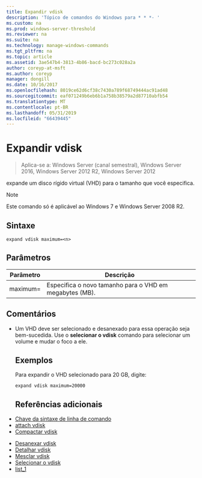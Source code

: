 ```yaml
---
title: Expandir vdisk
description: 'Tópico de comandos do Windows para * * *- '
ms.custom: na
ms.prod: windows-server-threshold
ms.reviewer: na
ms.suite: na
ms.technology: manage-windows-commands
ms.tgt_pltfrm: na
ms.topic: article
ms.assetid: 3ae547b4-3813-4b86-bacd-bc273c028a2a
author: coreyp-at-msft
ms.author: coreyp
manager: dongill
ms.date: 10/16/2017
ms.openlocfilehash: 8019ce62d6cf38c7430a789f68749444ac91ad48
ms.sourcegitcommit: eaf071249b6eb6b1a758b38579a2d87710abfb54
ms.translationtype: MT
ms.contentlocale: pt-BR
ms.lasthandoff: 05/31/2019
ms.locfileid: "66439445"
---
```

# <a name="expand-vdisk"></a>Expandir vdisk

>Aplica-se a: Windows Server (canal semestral), Windows Server 2016, Windows Server 2012 R2, Windows Server 2012

expande um disco rígido virtual (VHD) para o tamanho que você especifica.
> [!NOTE]
> Este comando só é aplicável ao Windows 7 e Windows Server 2008 R2.
> ## <a name="syntax"></a>Sintaxe
> ```
> expand vdisk maximum=<n>
> ```
> ## <a name="parameters"></a>Parâmetros
> 
> |  Parâmetro  |                      Descrição                      |
> |-------------|-------------------------------------------------------|
> | maximum=<n> | Especifica o novo tamanho para o VHD em megabytes (MB). |
> 
> ## <a name="remarks"></a>Comentários
> - Um VHD deve ser selecionado e desanexado para essa operação seja bem-sucedida. Use o **selecionar o vdisk** comando para selecionar um volume e mudar o foco a ele.
>   ## <a name="BKMK_Examples"></a>Exemplos
>   Para expandir o VHD selecionado para 20 GB, digite:
>   ```
>   expand vdisk maximum=20000
>   ```
>   ## <a name="additional-references"></a>Referências adicionais
> - [Chave da sintaxe de linha de comando](command-line-syntax-key.md)
> - [attach vdisk](attach-vdisk.md)
> - [Compactar vdisk](compact-vdisk.md)

-   [Desanexar vdisk](detach-vdisk.md)
-   [Detalhar vdisk](detail-vdisk.md)
-   [Mesclar vdisk](merge-vdisk.md)
-   [Selecionar o vdisk](select-vdisk.md)
-   [list_1](list_1.md)
